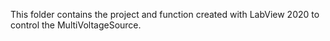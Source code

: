 
This folder contains the project and function created with LabView 2020 to control the MultiVoltageSource.
